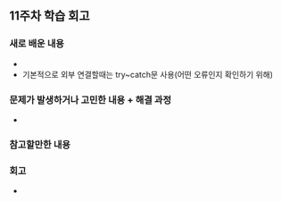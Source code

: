 ## 11주차 학습 회고

### 새로 배운 내용
- 
- 기본적으로 외부 연결할때는 try~catch문 사용(어떤 오류인지 확인하기 위해)
### 문제가 발생하거나 고민한 내용 + 해결 과정
- 
### 참고할만한 내용


### 회고
- 
